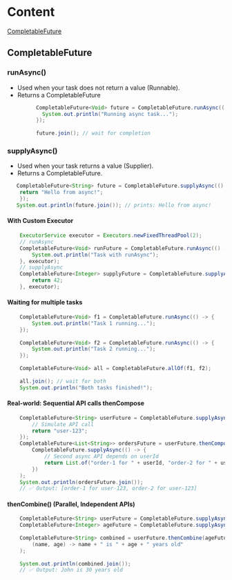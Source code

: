 # Content
[CompletableFuture](#CompletableFuture)

## CompletableFuture
### runAsync()
- Used when your task does not return a value (Runnable).
- Returns a CompletableFuture<Void>
  ```java
        CompletableFuture<Void> future = CompletableFuture.runAsync(() -> {
          System.out.println("Running async task...");
        });
    
        future.join(); // wait for completion
    ```
### supplyAsync()
- Used when your task returns a value (Supplier<T>).
- Returns a CompletableFuture<T>.
```java
   CompletableFuture<String> future = CompletableFuture.supplyAsync(() -> {
    return "Hello from async!";
    });
   System.out.println(future.join()); // prints: Hello from async!
```
#### With Custom Executor
```java
    ExecutorService executor = Executors.newFixedThreadPool(2);
    // runAsync
    CompletableFuture<Void> runFuture = CompletableFuture.runAsync(() -> {
        System.out.println("Task with runAsync");
    }, executor);
    // supplyAsync
    CompletableFuture<Integer> supplyFuture = CompletableFuture.supplyAsync(() -> {
        return 42;
    }, executor);
```
#### Waiting for multiple tasks
```java
    CompletableFuture<Void> f1 = CompletableFuture.runAsync(() -> {
        System.out.println("Task 1 running...");
    });
    
    CompletableFuture<Void> f2 = CompletableFuture.runAsync(() -> {
        System.out.println("Task 2 running...");
    });
    
    CompletableFuture<Void> all = CompletableFuture.allOf(f1, f2);
    
    all.join(); // wait for both
    System.out.println("Both tasks finished!");
```
#### Real-world: Sequential API calls thenCompose
```java
    CompletableFuture<String> userFuture = CompletableFuture.supplyAsync(() -> {
        // Simulate API call
        return "user-123";
    });
    CompletableFuture<List<String>> ordersFuture = userFuture.thenCompose(userId ->
        CompletableFuture.supplyAsync(() -> {
            // Second async API depends on userId
            return List.of("order-1 for " + userId, "order-2 for " + userId);
        })
    );
    System.out.println(ordersFuture.join());
    // ✅ Output: [order-1 for user-123, order-2 for user-123]
```
#### thenCombine() (Parallel, Independent APIs)
```java
    CompletableFuture<String> userFuture = CompletableFuture.supplyAsync(() -> "John");
    CompletableFuture<Integer> ageFuture = CompletableFuture.supplyAsync(() -> 30);
    
    CompletableFuture<String> combined = userFuture.thenCombine(ageFuture,
        (name, age) -> name + " is " + age + " years old"
    );
    
    System.out.println(combined.join());
    // ✅ Output: John is 30 years old
```
